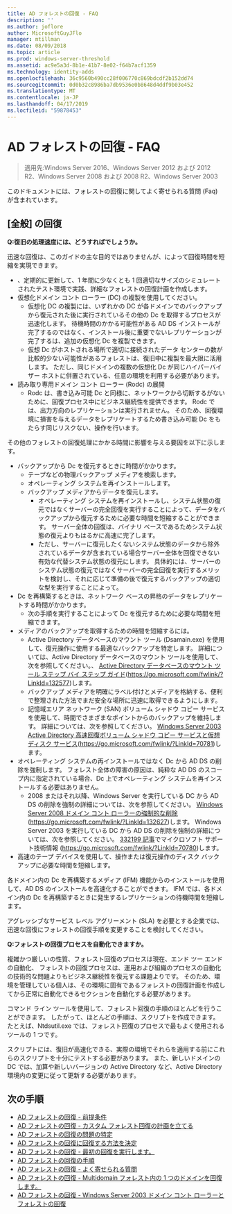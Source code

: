 ```yaml
---
title: AD フォレストの回復 - FAQ
description: ''
ms.author: joflore
author: MicrosoftGuyJFlo
manager: mtillman
ms.date: 08/09/2018
ms.topic: article
ms.prod: windows-server-threshold
ms.assetid: ac9e5a3d-8b1e-41b7-8e02-f64b7acf1359
ms.technology: identity-adds
ms.openlocfilehash: 36c9560b490cc28f006770c869bdcdf2b152dd74
ms.sourcegitcommit: 0d0b32c8986ba7db9536e0b8648d4ddf9b03e452
ms.translationtype: MT
ms.contentlocale: ja-JP
ms.lasthandoff: 04/17/2019
ms.locfileid: "59878453"
---
```

# <a name="ad-forest-recovery---faq"></a>AD フォレストの回復 - FAQ

>適用先:Windows Server 2016、Windows Server 2012 および 2012 R2、Windows Server 2008 および 2008 R2、Windows Server 2003

このドキュメントには、フォレストの回復に関してよく寄せられる質問 (Faq) が含まれています。  

## <a name="general-recovery"></a>[全般] の回復

**Q:復旧の処理速度には、どうすればでしょうか。**

迅速な回復は、このガイドの主な目的ではありませんが、によって回復時間を短縮を実現できます。  
  
- 、定期的に更新して、1 年間に少なくとも 1 回適切なサイズのシミュレートされたテスト環境で実践、詳細なフォレストの回復計画を作成します。  
- 仮想化ドメイン コント ローラー (DC) の複製を使用してください。  
   - 仮想化 DC の複製には、いずれかの DC が各ドメインでのバックアップから復元された後に実行されているその他の Dc を取得するプロセスが迅速化します。 待機時間のかかる可能性がある AD DS インストールが完了するのではなく、インストール後に重要でないレプリケーションが完了するは、追加の仮想化 Dc を複製できます。  
   - 仮想 Dc がホストされる場所で適切に接続されたデータ センターの数が比較的少ない可能性があるフォレストは、復旧中に複製を最大限に活用します。 ただし、同じドメインの複数の仮想化 Dc が同じハイパーバイザー ホストに併置されている、任意の環境を利用する必要があります。  
- 読み取り専用ドメイン コント ローラー (Rodc) の展開  
   - Rodc は、書き込み可能 Dc と同様に、ネットワークから切断するがないために、回復プロセス中にビジネス継続性を提供できます。 Rodc では、出力方向のレプリケーションは実行されません。 そのため、回復環境に損害を与えるデータをレプリケートするため書き込み可能 Dc をもたらす同じリスクない、操作を行います。  
  
その他のフォレストの回復処理にかかる時間に影響を与える要因を以下に示します。  
  
- バックアップから Dc を復元するときに時間がかかります。  
   - テープなどの物理バックアップ メディアを検索します。  
   - オペレーティング システムを再インストールします。  
   - バックアップ メディアからデータを復元します。  
      - オペレーティング システムを再インストールし、システム状態の復元ではなくサーバーの完全回復を実行することによって、データをバックアップから復元するために必要な時間を短縮することができます。 サーバー全体の回復は、バイナリ ベースであるためシステム状態の復元よりもはるかに高速に完了します。  
      - ただし、サーバーに復元したくないシステム状態のデータから除外されているデータが含まれている場合サーバー全体を回復できない有効な代替システム状態の復元にします。 具体的には、サーバーのシステム状態の復元ではなくサーバーの完全回復を実行するメリットを検討し、それに応じて準備の後で復元するバックアップの適切な型を実行することによって。  
- Dc を再構築するときは、ネットワーク ベースの昇格のデータをレプリケートする時間がかかります。  
   - 次の手順を実行することによって Dc を復元するために必要な時間を短縮できます。  
- メディアのバックアップを取得するための時間を短縮するには。  
   - Active Directory データベースのマウント ツール (Dsamain.exe) を使用して、復元操作に使用する最適なバックアップを特定します。 詳細については、Active Directory データベースのマウント ツールを使用して、次を参照してください。、 [Active Directory データベースのマウント ツール ステップ バイ ステップ ガイド](https://go.microsoft.com/fwlink/?LinkId=132577)(https://go.microsoft.com/fwlink/?LinkId=132577)します。  
   - バックアップ メディアを明確にラベル付けとメディアを格納する、便利で整理された方法でまだ安全な場所に迅速に取得できるようにします。  
   - 記憶域エリア ネットワーク (SAN) ボリューム シャドウ コピー サービスを使用して、時間でさまざまなポイントからのバックアップを維持します。 詳細については、次を参照してください。 [Windows Server 2003 Active Directory 高速回復ボリューム シャドウ コピー サービスと仮想ディスク サービス](https://go.microsoft.com/fwlink/?LinkId=70781)(https://go.microsoft.com/fwlink/?LinkId=70781)します。  
- オペレーティング システムの再インストールではなく Dc から AD DS の削除を強制します。 フォレスト全体の障害の原因は、純粋な AD DS のスコープ内に指定されている場合、Dc 上でオペレーティング システムを再インストールする必要はありません。  
   - 2008 またはそれ以降、Windows Server を実行している DC から AD DS の削除を強制の詳細については、次を参照してください。 [Windows Server 2008 ドメイン コント ローラーの強制的な削除](https://go.microsoft.com/fwlink/?LinkId=132627)(https://go.microsoft.com/fwlink/?LinkId=132627)します。 Windows Server 2003 を実行している DC から AD DS の削除を強制の詳細については、次を参照してください。 [332199 記事](https://go.microsoft.com/fwlink/?LinkId=70780)でマイクロソフト サポート技術情報 (https://go.microsoft.com/fwlink/?LinkId=70780)します。  
- 高速のテープ デバイスを使用して、操作または復元操作のディスク バックアップに必要な時間を短縮します。  
  
各ドメイン内の Dc を再構築するメディア (IFM) 機能からのインストールを使用して、AD DS のインストールを高速化することができます。 IFM では、各ドメイン内の Dc を再構築するときに発生するレプリケーションの待機時間を短縮します。  
  
アグレッシブなサービス レベル アグリーメント (SLA) を必要とする企業では、迅速な回復にフォレストの回復手順を変更することを検討してください。  
  
**Q:フォレストの回復プロセスを自動化できますか。**

複雑かつ厳しいの性質、フォレスト回復のプロセスは現在、エンド ツー エンドの自動化、 フォレストの回復プロセスは、運用および組織のプロセスの自動化の技術的な問題よりもビジネス継続性を復元する課題よりです。 そのため、環境を管理している個人は、その環境に固有であるフォレストの回復計画を作成してから正常に自動化できるセクションを自動化する必要があります。  
  
コマンド ライン ツールを使用して、フォレスト回復の手順のほとんどを行うことができます。 したがって、ほとんどの手順は、スクリプトを作成できます。 たとえば、Ntdsutil.exe では、フォレスト回復のプロセスで最もよく使用されるツールの 1 つです。  
  
スクリプトには、復旧が高速化できる、実際の環境でそれらを適用する前にこれらのスクリプトを十分にテストする必要があります。 また、新しいドメインの DC では、加算や新しいバージョンの Active Directory など、Active Directory 環境内の変更に従って更新する必要があります。

## <a name="next-steps"></a>次の手順

- [AD フォレストの回復 - 前提条件](AD-Forest-Recovery-Prerequisties.md)  
- [AD フォレストの回復 - カスタム フォレスト回復の計画を立てる](AD-Forest-Recovery-Devising-a-Plan.md)  
- [AD フォレストの回復の問題の特定](AD-Forest-Recovery-Identify-the-Problem.md)
- [AD フォレストの回復に回復する方法を決定](AD-Forest-Recovery-Determine-how-to-Recover.md)
- [AD フォレストの回復 - 最初の回復を実行します。](AD-Forest-Recovery-Perform-initial-recovery.md)  
- [AD フォレストの回復の手順](AD-Forest-Recovery-Procedures.md)  
- [AD フォレストの回復 - よく寄せられる質問](AD-Forest-Recovery-FAQ.md)  
- [AD フォレストの回復 - Multidomain フォレスト内の 1 つのドメインを回復します。](AD-Forest-Recovery-Single-Domain-in-Multidomain-Recovery.md)  
- [AD フォレストの回復 - Windows Server 2003 ドメイン コント ローラーとフォレストの回復](AD-Forest-Recovery-Windows-Server-2003.md)  
